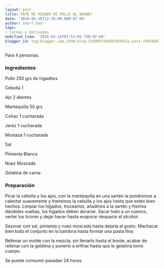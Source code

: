 ```yaml
---
layout: post
title: PATE DE HÍGADO DE POLLO AL BRANDY
date: '2010-06-26T12:30:00.000-07:00'
author: Smurf Dad
tags:
- Carnes y derivados
modified_time: '2016-03-16T01:53:05.730-07:00'
blogger_id: tag:blogger.com,1999:blog-5299957599287034512.post-7491950127655432865
---
```


Para 4 personas.

<h3>Ingredientes</h3>

Pollo 250 grs de higaditos

Cebolla 1

Ajo 2 dientes

Mantequilla 50 grs

Coñac 1 cucharada

Jerez 1 cucharada

Mostaza 1 cucharada

Sal

Pimienta Blanca

Nuez Moscada

Gelatina de carne

<h3>Preparación</h3>

Picar la cebolla y los ajos, con la mantequilla en una sartén la pondremos a calentar suavemente y freiremos la cebolla y los ajos hasta que estén bien hechos. Limpiar los hígados, trocearlos, añadirlos a la sartén y freírlos dándoles vueltas, los hígados deben dorarse. Sacar todo a un cuenco, verter los licores y dejar hacer hasta evaporar despacio el alcohol.

Sazonar con sal, pimienta y nuez moscada hasta dejarla al gusto. Machacar bien todo el conjunto en la batidora hasta formar una pasta fina.

Rellenar un molde con la mezcla, sin llenarlo hasta el borde, acabar de rellenar con la gelatina y ponerlo a enfriar hasta que le gelatina tome cuerpo.

Se puede consumir pasadas 24 horas.

